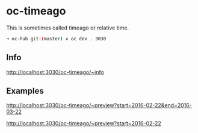 # oc-timeago

This is sometimes called timeago or relative time.

```bash
➜ oc-hub git:(master) ✗ oc dev . 3030
```

## Info

[http://localhost:3030/oc-timeago/~info](http://localhost:3030/oc-timeago/~info)

## Examples

[http://localhost:3030/oc-timeago/~preview?start=2016-02-22&end=2016-03-22](http://localhost:3030/oc-timeago/~preview?start=2016-02-22&end=2016-03-22)

[http://localhost:3030/oc-timeago/~preview?start=2016-02-22](http://localhost:3030/oc-timeago/~preview?start=2016-02-22)

